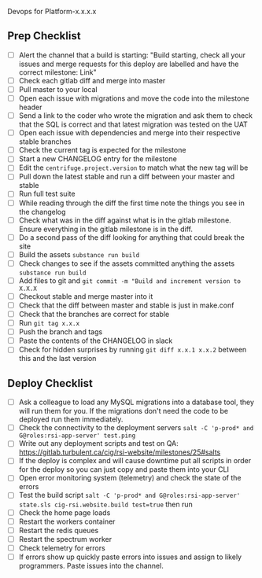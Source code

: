 Devops for Platform-x.x.x.x

## Prep Checklist
- [ ] Alert the channel that a build is starting: "Build starting, check all your issues and merge requests for this deploy are labelled and have the correct milestone: Link"
- [ ] Check each gitlab diff and merge into master
- [ ] Pull master to your local
- [ ] Open each issue with migrations and move the code into the milestone header
- [ ] Send a link to the coder who wrote the migration and ask them to check that the SQL is correct and that latest migration was tested on the UAT
- [ ] Open each issue with dependencies and merge into their respective stable branches
- [ ] Check the current tag is expected for the milestone
- [ ] Start a new CHANGELOG entry for the milestone
- [ ] Edit the ```centrifuge.project.version``` to match what the new tag will be
- [ ] Pull down the latest stable and run a diff between your master and stable
- [ ] Run full test suite
- [ ] While reading through the diff the first time note the things you see in the changelog
- [ ] Check what was in the diff against what is in the gitlab milestone. Ensure everything in the gitlab milestone is in the diff.
- [ ] Do a second pass of the diff looking for anything that could break the site
- [ ] Build the assets ```substance run build```
- [ ] Check changes to see if the assets committed anything  the assets ```substance run build```
- [ ] Add files to git and ```git commit -m "Build and increment version to X.X.X```
- [ ] Checkout stable and merge master into it
- [ ] Check that the diff between master and stable is just in make.conf
- [ ] Check that the branches are correct for stable
- [ ] Run ```git tag x.x.x```
- [ ] Push the branch and tags
- [ ] Paste the contents of the CHANGELOG in slack
- [ ] Check for hidden surprises by running ```git diff x.x.1 x.x.2``` between this and the last version

## Deploy Checklist
- [ ] Ask a colleague to load any MySQL migrations into a database tool, they will run them for you. If the migrations don't need the code to be deployed run them immediately.
- [ ] Check the connectivity to the deployment servers ```salt -C 'p-prod* and G@roles:rsi-app-server' test.ping```
- [ ] Write out any deployment scripts and test on QA: https://gitlab.turbulent.ca/cig/rsi-website/milestones/25#salts
- [ ] If the deploy is complex and will cause downtime put all scripts in order for the deploy so you can just copy and paste them into your CLI
- [ ] Open error monitoring system (telemetry) and check the state of the errors
- [ ] Test the build script ```salt -C 'p-prod* and G@roles:rsi-app-server' state.sls cig-rsi.website.build test=true``` then run
- [ ] Check the home page loads
- [ ] Restart the workers container
- [ ] Restart the redis queues
- [ ] Restart the spectrum worker
- [ ] Check telemetry for errors
- [ ] If errors show up quickly paste errors into issues and assign to likely programmers. Paste issues into the channel.

